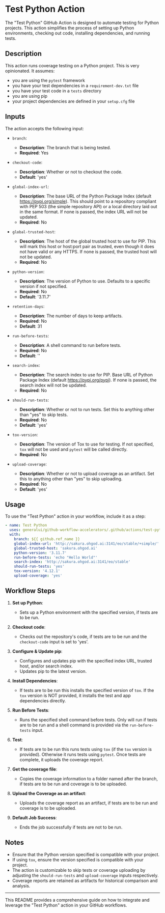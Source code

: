 # Test Python Action

The "Test Python" GitHub Action is designed to automate testing for Python projects.
This action simplifies the process of setting up Python environments, checking out code, installing dependencies, and running tests.

## Description

This action runs coverage testing on a Python project.
This is very opinionated.
It assumes:

- you are using the `pytest` framework
- you have your test dependencies in a `requirement-dev.txt` file
- you have your test code in a `tests` directory
- you are using pip
- your project dependencies are defined in your `setup.cfg` file

## Inputs

The action accepts the following input:

- `branch`:
  - __Description__: The branch that is being tested.
  - __Required__: Yes

- `checkout-code`:
  - __Description__: Whether or not to checkout the code.
  - __Default__: 'yes'

- `global-index-url`:
  - __Description__: The base URL of the Python Package Index (default <https://pypi.org/simple>).
    This should point to a repository compliant with PEP 503 (the simple repository API) or a local directory laid out in the same format.
    If none is passed, the index URL will not be updated.
  - __Required__: No

- `global-trusted-host`:
  - __Description__: The host of the global trusted host to use for PIP.
    This will mark this host or host:port pair as trusted, even though it does not have valid or any HTTPS.
    If none is passed, the trusted host will not be updated.
  - __Required__: No

- `python-version`:
  - __Description__: The version of Python to use. Defaults to a specific version if not specified.
  - __Required__: No
  - __Default__: '3.11.7'

- `retention-days`:
  - __Description__: The number of days to keep artifacts.
  - __Required__: No
  - __Default__: 31

- `run-before-tests`:
  - __Description__: A shell command to run before tests.
  - __Required__: No
  - __Default__: ''

- `search-index`:
  - __Description__: The search index to use for PIP.
    Base URL of Python Package Index (default <https://pypi.org/pypi>).
    If none is passed, the search index will not be updated.
  - __Required__: No

- `should-run-tests`:
  - __Description__: Whether or not to run tests. Set this to anything other than "yes" to skip tests.
  - __Required__: No
  - __Default__: 'yes'

- `tox-version`:
  - __Description__: The version of Tox to use for testing. If not specified, `tox` will not be used and `pytest` will be called directly.
  - __Required__: No

- `upload-coverage`:
  - __Description__: Whether or not to upload coverage as an artifact. Set this to anything other than "yes" to skip uploading.
  - __Required__: No
  - __Default__: 'yes'

## Usage

To use the "Test Python" action in your workflow, include it as a step:

```yaml
- name: Test Python
  uses: generalui/github-workflow-accelerators/.github/actions/test-python@1.0.0-test-python
  with:
    branch: ${{ github.ref_name }}
    global-index-url: 'http://sakura.ohgod.ai:3141/eo/stable/+simple/'
    global-trusted-host: 'sakura.ohgod.ai'
    python-version: '3.11.7'
    run-before-tests: 'echo "Hello World"'
    search-index: 'http://sakura.ohgod.ai:3141/eo/stable'
    should-run-tests: 'yes'
    tox-version: '4.12.1'
    upload-coverage: 'yes'
```

## Workflow Steps

1) __Set up Python__:
    - Sets up a Python environment with the specified version, if tests are to be run.

1) __Checkout code__:
    - Checks out the repository's code, if tests are to be run and the `checkout-code` input is set to 'yes'.

1) __Configure & Update pip__:
    - Configures and updates pip with the specified index URL, trusted host, and/or search index.
    - Updates pip to the latest version.

1) __Install Dependencies__:
    - If tests are to be run this installs the specified version of `tox`.
    If the `tox` version is NOT provided, it installs the test and app dependencies directly.

1) __Run Before Tests__:
    - Runs the specified shell command before tests.
    Only will run if tests are to be run and a shell command is provided via the `run-before-tests` input.

1) __Test__:
    - If tests are to be run this runs tests using `tox` (if the `tox` version is provided).
    Otherwise it runs tests using `pytest`.
    Once tests are complete, it uploads the coverage report.

1) __Get the coverage file__:
    - Copies the coverage information to a folder named after the branch, if tests are to be run and coverage is to be uploaded.

1) __Upload the Coverage as an artifact__:
    - Uploads the coverage report as an artifact, if tests are to be run and coverage is to be uploaded.

1) __Default Job Success__:
    - Ends the job successfully if tests are not to be run.

## Notes

- Ensure that the Python version specified is compatible with your project.
- If using `tox`, ensure the version specified is compatible with your project.
- The action is customizable to skip tests or coverage uploading by adjusting the `should-run-tests` and `upload-coverage` inputs respectively.
- Coverage reports are retained as artifacts for historical comparison and analysis.

---

This README provides a comprehensive guide on how to integrate and leverage the "Test Python" action in your GitHub workflows.

